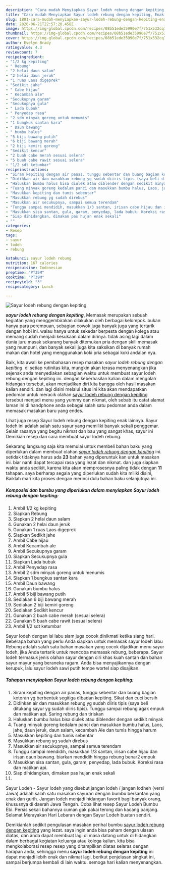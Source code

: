 ```yaml
---
description: "Cara mudah Menyiapkan Sayur lodeh rebung dengan kepiting, Enak Banget"
title: "Cara mudah Menyiapkan Sayur lodeh rebung dengan kepiting, Enak Banget"
slug: 1801-cara-mudah-menyiapkan-sayur-lodeh-rebung-dengan-kepiting-enak-banget
date: 2020-06-21T22:57:20.458Z
image: https://img-global.cpcdn.com/recipes/08b51ede35990e7f/751x532cq70/sayur-lodeh-rebung-dengan-kepiting-foto-resep-utama.jpg
thumbnail: https://img-global.cpcdn.com/recipes/08b51ede35990e7f/751x532cq70/sayur-lodeh-rebung-dengan-kepiting-foto-resep-utama.jpg
cover: https://img-global.cpcdn.com/recipes/08b51ede35990e7f/751x532cq70/sayur-lodeh-rebung-dengan-kepiting-foto-resep-utama.jpg
author: Evelyn Brady
ratingvalue: 4.3
reviewcount: 7
recipeingredient:
- "1/2 kg kepiting"
- " Rebung"
- "2 helai daun salam"
- "2 helai daun jeruk"
- "1 ruas Laos digeprek"
- "Sedikit jahe"
- " Cabe hijau"
- " Kecambah ale"
- "Secukupnya garam"
- "Secukupnya gula"
- " Lada bubuk"
- " Penyedap rasa"
- "2 sdm minyak goreng untuk menumis"
- "1 bungkus santan kara"
- " Daun bawang"
- " bumbu halus"
- "5 biji bawang putih"
- "6 biji bawang merah"
- "2 biji kemiri goreng"
- "Sedikit kencur"
- "2 buah cabe merah sesuai selera"
- "5 buah cabe rawit sesuai selera"
- "1/2 sdt ketumbar"
recipeinstructions:
- "Siram kepiting dengan air panas, tunggu sebentar dan buang bagian kotoran yg berbentuk segitiga dibadan kepiting. Sikat dan cuci bersih"
- "Didihkan air dan masukkan rebung yg sudah diiris tipis (saya beli ditukang sayur yg sudah diiris tipis). Tunggu sampai rebung agak empuk dan matikan api. Saring rebung dan tiriskan"
- "Haluskan bumbu halus bisa diulek atau diblender dengan sedikit minyak"
- "Tuang minyak goreng kedalam panci dan masukkan bumbu halus, Laos, jahe, daun jeruk, daun salam, kecambah Ale dan tumis hingga harum"
- "Masukkan kepiting dan tumis sebentar"
- "Masukkan rebung yg sudah direbus"
- "Masukkan air secukupnya, sampai semua terendam"
- "Tunggu sampai mendidih, masukkan 1/3 santan, irisan cabe hijau dan irisan daun bawang. biarkan mendidih hingga rebung benar2 empuk"
- "Masukkan sisa santan, gula, garam, penyedap, lada bubuk. Koreksi rasa dan matikan api."
- "Siap dihidangkan, dimakan pas hujan enak sekali"
- ""
categories:
- Resep
tags:
- sayur
- lodeh
- rebung

katakunci: sayur lodeh rebung 
nutrition: 167 calories
recipecuisine: Indonesian
preptime: "PT35M"
cooktime: "PT39M"
recipeyield: "3"
recipecategory: Lunch

---
```



![Sayur lodeh rebung dengan kepiting](https://img-global.cpcdn.com/recipes/08b51ede35990e7f/751x532cq70/sayur-lodeh-rebung-dengan-kepiting-foto-resep-utama.jpg)

<b><i>sayur lodeh rebung dengan kepiting</i></b>, Memasak merupakan sebuah kegiatan yang menggembirakan dilakukan oleh berbagai kelompok. bukan hanya para perempuan, sebagian cowok juga banyak juga yang tertarik dengan hobi ini. walau hanya untuk sekedar berpesta dengan kolega atau memang sudah menjadi kesukaan dalam dirinya. tidak asing lagi dalam dunia juru masak sekarang banyak ditemukan pria dengan skill memasak yang mumpuni, dan banyak sekali juga kita saksikan di banyak rumah makan dan hotel yang menggunakan koki pria sebagai koki andalan nya.

Baik, kita awali ke pembahasan resep masakan <i>sayur lodeh rebung dengan kepiting</i>. di setiap rutinitas kita, mungkin akan terasa menyenangkan jika sejenak anda menyediakan sebagian waktu untuk membuat sayur lodeh rebung dengan kepiting ini. dengan keberhasilan kalian dalam mengolah hidangan tersebut, akan menjadikan diri kita bangga oleh hasil masakan kalian sendiri. dan lagi disini melalui situs ini kita akan mendapatkan pedoman untuk meracik olahan <u>sayur lodeh rebung dengan kepiting</u> tersebut menjadi menu yang yummy dan nikmat, oleh sebab itu catat alamat laman ini di handphone anda sebagai salah satu pedoman anda dalam memasak masakan baru yang endes.

Lihat juga resep Sayur lodeh rebung dengan kepiting enak lainnya. Sayur lodeh ini adalah salah satu sayur yang memiliki banyak sekali penggemar. Selain rasanya yang begitu nikmat dan bau yang sangat khas, sayur ini Demikian resep dan cara membuat sayur lodeh rebung.


Sekarang langsung saja kita memulai untuk membeli bahan baku yang diperlukan dalam membuat olahan <u><i>sayur lodeh rebung dengan kepiting</i></u> ini. setidak tidaknya harus ada <b>23</b> bahan yang diperuntuk kan untuk masakan ini. biar nanti dapat tercapai rasa yang lezat dan nikmat. dan juga siapkan waktu anda sedikit, karena kita akan memprosesnya paling tidak dengan <b>11</b> tahapan. saya berharap segala yang diperlukan sudah kita miliki disini, Baiklah mari kita proses dengan merinci dulu bahan baku selanjutnya ini.

<!--inarticleads1-->

##### Komposisi dan bumbu yang diperlukan dalam menyiapkan Sayur lodeh rebung dengan kepiting:

1. Ambil 1/2 kg kepiting
1. Siapkan  Rebung
1. Siapkan 2 helai daun salam
1. Gunakan 2 helai daun jeruk
1. Gunakan 1 ruas Laos digeprek
1. Siapkan Sedikit jahe
1. Ambil  Cabe hijau
1. Ambil  Kecambah ale
1. Ambil Secukupnya garam
1. Siapkan Secukupnya gula
1. Siapkan  Lada bubuk
1. Ambil  Penyedap rasa
1. Ambil 2 sdm minyak goreng untuk menumis
1. Siapkan 1 bungkus santan kara
1. Ambil  Daun bawang
1. Gunakan  bumbu halus
1. Ambil 5 biji bawang putih
1. Sediakan 6 biji bawang merah
1. Sediakan 2 biji kemiri goreng
1. Sediakan Sedikit kencur
1. Gunakan 2 buah cabe merah (sesuai selera)
1. Gunakan 5 buah cabe rawit (sesuai selera)
1. Ambil 1/2 sdt ketumbar


Sayur lodeh dengan isi labu siam juga cocok dinikmati ketika siang hari. Beberapa bahan yang perlu Anda siapkan untuk memasak sayur lodeh labu Rebung adalah salah satu bahan masakan yang cocok dijadikan menu sayur lodeh, jika Anda tertarik untuk mencoba memasak rebung, beberapa. Sayur lodeh termasuk jenis olahan sayur dengan ciri khas kuah santan dan bahan sayur mayur yang beraneka ragam. Anda bisa menyajikannya dengan kerupuk, lalu sayur lodeh sawi putih tempe wortel siap disajikan. 

<!--inarticleads2-->

##### Tahapan menyiapkan Sayur lodeh rebung dengan kepiting:

1. Siram kepiting dengan air panas, tunggu sebentar dan buang bagian kotoran yg berbentuk segitiga dibadan kepiting. Sikat dan cuci bersih
1. Didihkan air dan masukkan rebung yg sudah diiris tipis (saya beli ditukang sayur yg sudah diiris tipis). Tunggu sampai rebung agak empuk dan matikan api. Saring rebung dan tiriskan
1. Haluskan bumbu halus bisa diulek atau diblender dengan sedikit minyak
1. Tuang minyak goreng kedalam panci dan masukkan bumbu halus, Laos, jahe, daun jeruk, daun salam, kecambah Ale dan tumis hingga harum
1. Masukkan kepiting dan tumis sebentar
1. Masukkan rebung yg sudah direbus
1. Masukkan air secukupnya, sampai semua terendam
1. Tunggu sampai mendidih, masukkan 1/3 santan, irisan cabe hijau dan irisan daun bawang. biarkan mendidih hingga rebung benar2 empuk
1. Masukkan sisa santan, gula, garam, penyedap, lada bubuk. Koreksi rasa dan matikan api.
1. Siap dihidangkan, dimakan pas hujan enak sekali
1. 


Sayur Lodeh - Sayur lodeh yang disebut jangan lodeh / jangan lodheh (versi Jawa) adalah salah satu masakan sayuran dengan bumbu bersantan yang enak dan gurih. Jangan lodeh menjadi hidangan favorit bagi banyak orang, khususnya di daerah Jawa Tengah. Coba lihat resep Sayur Lodeh Bumbu Ebi. Persis sekali bahannya cuman gak pakai terong dan kacang panjang. Selamat Merayakan Hari Lebaran dengan Sayur Lodeh buatan sendiri. 

Demikianlah sedikit pengulasan masakan perihal bumbu <u>sayur lodeh rebung dengan kepiting</u> yang lezat. saya ingin anda bisa paham dengan ulasan diatas, dan anda dapat membuat lagi di masa datang untuk di hidangkan dalam berbagai kegiatan keluarga atau kolega kalian. kita bisa mengkolaborasi resep resep yang ditampilkan diatas selaras dengan harapan anda, sehingga menu <b>sayur lodeh rebung dengan kepiting</b> ini dapat menjadi lebih enak dan nikmat lagi. berikut penjelasan singkat ini, sampai berjumpa kembali di lain waktu. semoga hari kalian menyenangkan.
